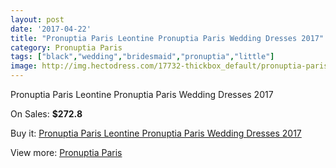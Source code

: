 ```yaml
---
layout: post
date: '2017-04-22'
title: "Pronuptia Paris Leontine Pronuptia Paris Wedding Dresses 2017"
category: Pronuptia Paris
tags: ["black","wedding","bridesmaid","pronuptia","little"]
image: http://img.hectodress.com/17732-thickbox_default/pronuptia-paris-leontine-pronuptia-paris-wedding-dresses-2013.jpg
---
```

Pronuptia Paris Leontine Pronuptia Paris Wedding Dresses 2017

On Sales: **$272.8**
<a href="https://www.hectodress.com/pronuptia-paris/8310-pronuptia-paris-leontine-pronuptia-paris-wedding-dresses-2013.html"><amp-img layout="responsive" width="600" height="600" src="//img.hectodress.com/17732-thickbox_default/pronuptia-paris-leontine-pronuptia-paris-wedding-dresses-2013.jpg" alt="Pronuptia Paris Leontine Pronuptia Paris Wedding Dresses 2017 0" /></a>

Buy it: [Pronuptia Paris Leontine Pronuptia Paris Wedding Dresses 2017](https://www.hectodress.com/pronuptia-paris/8310-pronuptia-paris-leontine-pronuptia-paris-wedding-dresses-2013.html "Pronuptia Paris Leontine Pronuptia Paris Wedding Dresses 2017")

View more: [Pronuptia Paris](https://www.hectodress.com/140-pronuptia-paris "Pronuptia Paris")